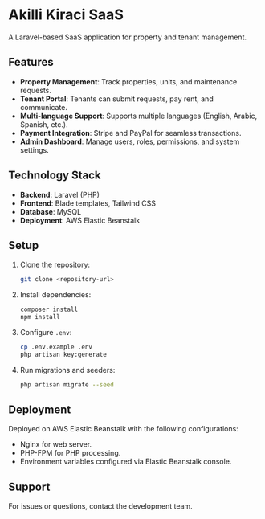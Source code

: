 # Akilli Kiraci SaaS

A Laravel-based SaaS application for property and tenant management.

## Features
- **Property Management**: Track properties, units, and maintenance requests.
- **Tenant Portal**: Tenants can submit requests, pay rent, and communicate.
- **Multi-language Support**: Supports multiple languages (English, Arabic, Spanish, etc.).
- **Payment Integration**: Stripe and PayPal for seamless transactions.
- **Admin Dashboard**: Manage users, roles, permissions, and system settings.

## Technology Stack
- **Backend**: Laravel (PHP)
- **Frontend**: Blade templates, Tailwind CSS
- **Database**: MySQL
- **Deployment**: AWS Elastic Beanstalk

## Setup
1. Clone the repository:
   ```bash
   git clone <repository-url>
   ```
2. Install dependencies:
   ```bash
   composer install
   npm install
   ```
3. Configure `.env`:
   ```bash
   cp .env.example .env
   php artisan key:generate
   ```
4. Run migrations and seeders:
   ```bash
   php artisan migrate --seed
   ```

## Deployment
Deployed on AWS Elastic Beanstalk with the following configurations:
- Nginx for web server.
- PHP-FPM for PHP processing.
- Environment variables configured via Elastic Beanstalk console.

## Support
For issues or questions, contact the development team.
